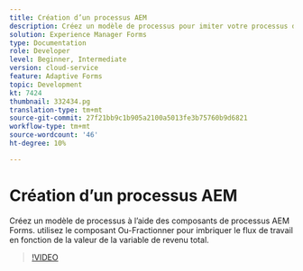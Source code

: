 ```yaml
---
title: Création d’un processus AEM
description: Créez un modèle de processus pour imiter votre processus d’entreprise.
solution: Experience Manager Forms
type: Documentation
role: Developer
level: Beginner, Intermediate
version: cloud-service
feature: Adaptive Forms
topic: Development
kt: 7424
thumbnail: 332434.pg
translation-type: tm+mt
source-git-commit: 27f21bb9c1b905a2100a5013fe3b75760b9d6821
workflow-type: tm+mt
source-wordcount: '46'
ht-degree: 10%

---
```



# Création d’un processus AEM

Créez un modèle de processus à l’aide des composants de processus AEM Forms. utilisez le composant Ou-Fractionner pour imbriquer le flux de travail en fonction de la valeur de la variable de revenu total.

>[!VIDEO](https://video.tv.adobe.com/v/332434?quality=12&learn=on)

